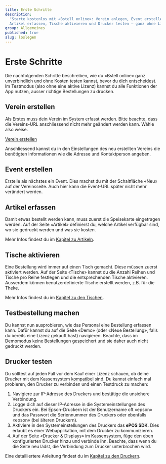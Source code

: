 ```yaml
---
title: Erste Schritte
description:
  "Starte kostenlos mit «Bstell online»: Verein anlegen, Event erstellen,
  Artikel erfassen, Tische aktivieren und Drucker testen – ganz ohne Lizenz."
group: Allgemeines
published: true
slug: loslegen
---
```


# Erste Schritte

Die nachfolgenden Schritte beschreiben, wie du «Bstell online» ganz
unverbindlich und ohne Kosten testen kannst, bevor du dich entscheidest. Im
Testmodus (also ohne eine aktive Lizenz) kannst du alle Funktionen der App
nutzen, ausser richtige Bestellungen zu drucken.

## Verein erstellen

Als Erstes muss dein Verein im System erfasst werden. Bitte beachte, dass die
Vereins-URL anschliessend nicht mehr geändert werden kann. Wähle also weise.

<a href="https://bstell.online/vereine/neu" class="button">Verein erstellen</a>

Anschliessend kannst du in den Einstellungen des neu erstellten Vereins die
benötigten Informationen wie die Adresse und Kontaktperson angeben.

## Event erstellen

Erstelle als nächstes ein Event. Dies machst du mit der Schaltfläche «Neu» auf
der Vereinsseite. Auch hier kann die Event-URL später nicht mehr verändert
werden.

## Artikel erfassen

Damit etwas bestellt werden kann, muss zuerst die Speisekarte eingetragen
werden. Auf der Seite «Artikel» definierst du, welche Artikel verfügbar sind, wo
sie gedruckt werden und was sie kosten.

Mehr Infos findest du im [Kapitel zu Artikeln](/docs/funktionen/artikel).

## Tische aktivieren

Eine Bestellung wird immer auf einen Tisch gemacht. Diese müssen zuerst
aktiviert werden. Auf der Seite «Tische» kannst du die Anzahl Reihen und Tische
pro Reihe festlegen und die entsprechenden Tische aktivieren. Ausserdem können
benutzerdefinierte Tische erstellt werden, z.B. für die Theke.

Mehr Infos findest du im [Kapitel zu den Tischen](/docs/funktionen/tische).

## Testbestellung machen

Du kannst nun ausprobieren, wie das Personal eine Bestellung erfassen kann.
Dafür kannst du auf die Seite «Demo» (oder «Neue Bestellung», falls du bereits
eine Lizenz gekauft hast) navigieren. Beachte, dass im Demomodus keine
Bestellungen gespeichert und sie daher auch nicht gedruckt werden.

## Drucker testen

Du solltest auf jeden Fall vor dem Kauf einer Lizenz schauen, ob deine Drucker
mit dem Kassensystem
[kompatibel](https://download4.epson.biz/sec_pubs/pos/reference_en/epos_js/ref_epos_sdk_js_en_devicespecifications_listofsupportedobjects.html)
sind. Du kannst einfach mal probieren, den Drucker zu verbinden und einen
Testdruck zu machen:

1. Navigiere zur IP-Adresse des Druckers und bestätige die unsichere Verbindung.
1. Logge dich auf dieser IP-Adresse in die Systemeinstellungen des Druckers ein.
   Bei Epson-Druckern ist der Benutzername oft «epson» und das Passwort die
   Seriennummer des Druckers oder ebenfalls «epson» (bei älteren Druckern).
1. Aktiviere in den Systemeinstellungen des Druckers das **ePOS SDK**. Dies
   erlaubt es einer Webapplikation, mit dem Drucker zu kommunizieren.
1. Auf der Seite «Drucker & Displays» im Kassensystem, füge den eben
   konfigurierten Drucker hinzu und verbinde ihn. Beachte, dass wenn du die
   Seite neu lädst, die Verbindung zum Drucker unterbrochen wird.

Eine detailliertere Anleitung findest du im
[Kapitel zu den Druckern](/docs/hardware/drucker).

